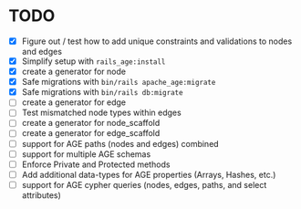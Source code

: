 # TODO

- [x] Figure out / test how to add unique constraints and validations to nodes and edges
- [x] Simplify setup with `rails_age:install`
- [x] create a generator for node
- [x] Safe migrations with `bin/rails apache_age:migrate`
- [x] Safe migrations with `bin/rails db:migrate`
- [ ] create a generator for edge
- [ ] Test mismatched node types within edges
- [ ] create a generator for node_scaffold
- [ ] create a generator for edge_scaffold
- [ ] support for AGE paths (nodes and edges) combined
- [ ] support for multiple AGE schemas
- [ ] Enforce Private and Protected methods
- [ ] Add additional data-types for AGE properties (Arrays, Hashes, etc.)
- [ ] support for AGE cypher queries (nodes, edges, paths, and select attributes)
